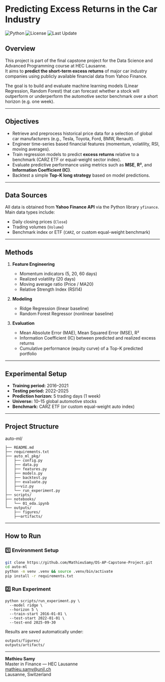 # Predicting Excess Returns in the Car Industry
![Python](https://img.shields.io/badge/Python-3.10-blue.svg)
![License](https://img.shields.io/badge/License-MIT-green.svg)
![Last Update](https://img.shields.io/badge/Updated-Oct_2025-lightgrey.svg)

## Overview
This project is part of the final capstone project for the Data Science and Advanced Programming course at HEC Lausanne.  
It aims to **predict the short-term excess returns** of major car industry companies using publicly available financial data from Yahoo Finance.

The goal is to build and evaluate machine learning models (Linear Regression, Random Forest) that can forecast whether a stock will outperform or underperform the automotive sector benchmark over a short horizon (e.g. one week).

---

## Objectives
- Retrieve and preprocess historical price data for a selection of global car manufacturers (e.g., Tesla, Toyota, Ford, BMW, Renault).
- Engineer time-series based financial features (momentum, volatility, RSI, moving averages).
- Train regression models to predict **excess returns** relative to a benchmark (CARZ ETF or equal-weight sector index).
- Evaluate predictive performance using metrics such as **MSE**, **R²**, and **Information Coefficient (IC)**.
- Backtest a simple **Top-K long strategy** based on model predictions.

---

## Data Sources
All data is obtained from **Yahoo Finance API** via the Python library `yfinance`.  
Main data types include:
- Daily closing prices (`Close`)
- Trading volumes (`Volume`)
- Benchmark index or ETF (`CARZ`, or custom equal-weight benchmark)

---

## Methods
1. **Feature Engineering**  
   - Momentum indicators (5, 20, 60 days)  
   - Realized volatility (20 days)  
   - Moving average ratio (Price / MA20)  
   - Relative Strength Index (RSI14)

2. **Modeling**  
   - Ridge Regression (linear baseline)  
   - Random Forest Regressor (nonlinear baseline)

3. **Evaluation**  
   - Mean Absolute Error (MAE), Mean Squared Error (MSE), R²  
   - Information Coefficient (IC) between predicted and realized excess returns  
   - Cumulative performance (equity curve) of a Top-K predicted portfolio

---

## Experimental Setup
- **Training period:** 2016–2021  
- **Testing period:** 2022–2025  
- **Prediction horizon:** 5 trading days (1 week)  
- **Universe:** 10–15 global automotive stocks  
- **Benchmark:** CARZ ETF (or custom equal-weight auto index)

---

## Project Structure
auto-ml/
```
├── README.md
├── requirements.txt
├── auto_ml_pkg/
│   ├── config.py
│   ├── data.py
│   ├── features.py
│   ├── models.py
│   ├── backtest.py
│   ├── evaluate.py
│   ├──viz.py
│   └── run_experiment.py
├── scripts/
├── notebooks/
│   └── 01_eda.ipynb
└── outputs/
    ├── figures/
    ├──artifacts/
```

---

## How to Run

### 1️⃣ Environment Setup
```bash
git clone https://github.com/MathieuSamy/DS-AP-Capstone-Project.git
cd auto-ml
python -m venv .venv && source .venv/bin/activate
pip install -r requirements.txt
```

### 2️⃣ Run Experiment

```
python scripts/run_experiment.py \
  --model ridge \
  --horizon 5 \
  --train-start 2016-01-01 \
  --test-start 2022-01-01 \
  --test-end 2025-09-30
```

Results are saved automatically under:
```
outputs/figures/
outputs/artifacts/
```

---


**Mathieu Samy**  
Master in Finance — HEC Lausanne  
mathieu.samy@unil.ch  
Lausanne, Switzerland

